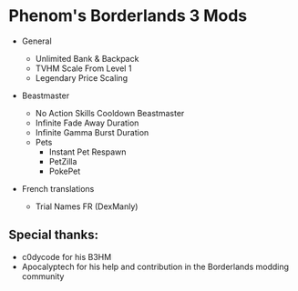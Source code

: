 # Phenom's Borderlands 3 Mods

* General
  * Unlimited Bank & Backpack
  * TVHM Scale From Level 1
  * Legendary Price Scaling

* Beastmaster
   * No Action Skills Cooldown Beastmaster
   * Infinite Fade Away Duration
   * Infinite Gamma Burst Duration
  * Pets
    * Instant Pet Respawn
    * PetZilla
    * PokePet
 
* French translations
  * Trial Names FR (DexManly)

## Special thanks:
* c0dycode for his B3HM
* Apocalyptech for his help and contribution in the Borderlands modding community
